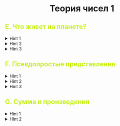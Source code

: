 <h1 style="text-align: center;">Теория чисел 1</h1>

## <span style="color: #c5f015"> E. Что живет на планете?  </span>

<details>
    <summary>Hint 1</summary>

Вам нужно посчитать сколько чисел массива $a$ делятся, на каждое простое. И вывести количество простых, на которые поделились ровно один. (Обратите внимение, что даже если одно число делится много раз на $p$, все равно считается что $p$ встретилось 1 раз)

</details>


<details>
    <summary>Hint 2</summary>

Решение влоб: \
За $O(\sqrt C)$ можем найти все простые числа на которое делится конкретное число $a_i$, и соответствующе пересчитать счетчик. Получили решение за $O(n \cdot \sqrt C)$. Такое решение получит ТЛ, подумайте о том, как можно было бы быстрее факторизовать числа (найти все простые делители).

</details>

<details>
    <summary>Hint 3</summary>

Воспользуемся решетом Эратосфена. В самом начале кода (например еще до ввода чисел) найдем все простые числа от $1$ до $\sqrt C$ за $O(\sqrt C \cdot \ln( \sqrt C))$. Тогда для того, что факторизовать число нам нужно пройтись только на нашему массиву найденх простых чисел и проверить делится или нет. Здесь важно что вы должны также ИДТИ ДО КОРНЯ из числа. Вот пример кода:

```c++
while (x > 1 && cur < p.size() && p[cur] * p[cur] <= x) {
			if (x % p[cur] == 0) {
				while (x % p[cur] == 0) {
					x /= p[cur];
                    // p[cur] - делитель

				}
			}
			++cur;
		}
		if (x > 1) {
			// x - тоже делитель
		}

```
$p$ - массив простых чисел полученных после выполнение решета Эратосфена. Не забывайте, что так как мы идем до корня, также как и в исходном алгоритме факторизации нельзя забывать про оставшийся кусок $х$.

</details>

## <span style="color: #c5f015"> F. Псевдопростые представления </span>

<details>
    <summary>Hint 1</summary>

Данная задача является просто задачей на перебор. Вспомните как лучше писать переборы.

</details>

<details>
    <summary>Hint 2</summary>

Сначала факторизуем число, как в одной из прошлых задач. И запишем эти делители в порядке сортировки (чтобы равные шли подряд). Далее для каждого делители нужно выбрать знак ('+' или '-'). Причем так, чтобы итоговый знак произведения совпал со знаком нашего числа. Также, обратите внимание, что $2 \cdot (-2)$ и $(-2) \cdot 2$ являются одинаковыми способами. Таким образом, стоит считать, что среди подряд идущих делителей, какие-то первые имеют знак '+', а оставшиеся знак '-'.

</details>

<details>
    <summary>Hint 3</summary>

Напоминание о том как писать переборы: \
Это нужно делать с помощью рекурсии и какой-нибудь глобальной переменной. В данной задаче будет удобно:

```c++

vector<int> divs; // Вектор для делителей числа
vector<int> div_sign; // Вектор для знаков делителей
int n_sign; // Знак числа n
 
void rec(int i, int sign) { // В переборах мы в рекурсии всегда 
// фиксируем на каком моменте мы (у какого делителя выбираем 
// знак) - i и какой итоговый знак набран sgn
	if (i == divs.size()) { // Для всех выбрали
		if (sign == n_sign) { // Только если знак правильный, что просят в задаче
			// Выведите ответ
		}
		return;
	}
    // Сами придумайте какое условие здесь должно быть
	if (TODO) {
		div_sign[i] = 1;
        // Переберем варианты где тут знак '+'
		go(i + 1, sign);
	}
	div_sign[i] = -1;
    // И варианты где тут знак '-'
	go(i + 1, -sign);
}

```

</details>


## <span style="color: #c5f015"> G. Сумма и произведения </span>

<details>
    <summary>Hint 1</summary>

Подумайте о количестве делителей числа $B$.

</details>

<details>
    <summary>Hint 2</summary>

Вспомним как мы ищем все делителя числа за $O(\sqrt N)$И поймем, что делителей числа $B$ в нашей задаче "мало" - $O(\sqrt B)$. Таким образом давайте просто переберем все возможные способы получить $B$ из произведения трех чисел (3 вложеннхы фора) и проверим что их сумма равна $A$.

</details>
